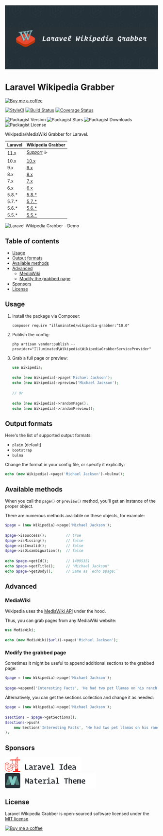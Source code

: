![Wikipedia/MediaWiki Grabber for Laravel](art/1380x575-optimized.jpg)

# Laravel Wikipedia Grabber

[<img src="https://user-images.githubusercontent.com/1286821/181085373-12eee197-187a-4438-90fe-571ac6d68900.png" alt="Buy me a coffee" width="200" />](https://buymeacoffee.com/dmitry.ivanov)

[![StyleCI](https://github.styleci.io/repos/117998599/shield?branch=10.x&style=flat)](https://github.styleci.io/repos/117998599?branch=10.x)
[![Build Status](https://img.shields.io/github/actions/workflow/status/dmitry-ivanov/laravel-wikipedia-grabber/tests.yml?branch=10.x)](https://github.com/dmitry-ivanov/laravel-wikipedia-grabber/actions?query=workflow%3Atests+branch%3A10.x)
[![Coverage Status](https://img.shields.io/codecov/c/github/dmitry-ivanov/laravel-wikipedia-grabber/10.x)](https://app.codecov.io/gh/dmitry-ivanov/laravel-wikipedia-grabber/tree/10.x)

![Packagist Version](https://img.shields.io/packagist/v/illuminated/wikipedia-grabber)
![Packagist Stars](https://img.shields.io/packagist/stars/illuminated/wikipedia-grabber)
![Packagist Downloads](https://img.shields.io/packagist/dt/illuminated/wikipedia-grabber)
![Packagist License](https://img.shields.io/packagist/l/illuminated/wikipedia-grabber)

Wikipedia/MediaWiki Grabber for Laravel.

| Laravel | Wikipedia Grabber                                                            |
|---------|------------------------------------------------------------------------------|
| 11.x    | _[Support](https://buymeacoffee.com/dmitry.ivanov)_ ☕                        |
| 10.x    | [10.x](https://github.com/dmitry-ivanov/laravel-wikipedia-grabber/tree/10.x) |
| 9.x     | [9.x](https://github.com/dmitry-ivanov/laravel-wikipedia-grabber/tree/9.x)   |
| 8.x     | [8.x](https://github.com/dmitry-ivanov/laravel-wikipedia-grabber/tree/8.x)   |
| 7.x     | [7.x](https://github.com/dmitry-ivanov/laravel-wikipedia-grabber/tree/7.x)   |
| 6.x     | [6.x](https://github.com/dmitry-ivanov/laravel-wikipedia-grabber/tree/6.x)   |
| 5.8.*   | [5.8.*](https://github.com/dmitry-ivanov/laravel-wikipedia-grabber/tree/5.8) |
| 5.7.*   | [5.7.*](https://github.com/dmitry-ivanov/laravel-wikipedia-grabber/tree/5.7) |
| 5.6.*   | [5.6.*](https://github.com/dmitry-ivanov/laravel-wikipedia-grabber/tree/5.6) |
| 5.5.*   | [5.5.*](https://github.com/dmitry-ivanov/laravel-wikipedia-grabber/tree/5.5) |

![Laravel Wikipedia Grabber - Demo](doc/img/demo.gif)

## Table of contents

- [Usage](#usage)
- [Output formats](#output-formats)
- [Available methods](#available-methods)
- [Advanced](#advanced)
  - [MediaWiki](#mediawiki)
  - [Modify the grabbed page](#modify-the-grabbed-page)
- [Sponsors](#sponsors)
- [License](#license)

## Usage

1. Install the package via Composer:

    ```shell script
    composer require "illuminated/wikipedia-grabber:^10.0"
    ```

2. Publish the config:

    ```shell script
    php artisan vendor:publish --provider="Illuminated\Wikipedia\WikipediaGrabberServiceProvider"
    ```

3. Grab a full page or preview:

    ```php
    use Wikipedia;

    echo (new Wikipedia)->page('Michael Jackson');
    echo (new Wikipedia)->preview('Michael Jackson');

    // Or

    echo (new Wikipedia)->randomPage();
    echo (new Wikipedia)->randomPreview();
    ```

## Output formats

Here's the list of supported output formats:

- `plain` (default)
- `bootstrap`
- `bulma`

Change the format in your config file, or specify it explicitly:

```php
echo (new Wikipedia)->page('Michael Jackson')->bulma();
```

## Available methods

When you call the `page()` or `preview()` method, you'll get an instance of the proper object.

There are numerous methods available on these objects, for example:

```php
$page = (new Wikipedia)->page('Michael Jackson');

$page->isSuccess();         // true
$page->isMissing();         // false
$page->isInvalid();         // false
$page->isDisambiguation();  // false

echo $page->getId();        // 14995351
echo $page->getTitle();     // "Michael Jackson"
echo $page->getBody();      // Same as `echo $page;`
```

## Advanced

### MediaWiki

Wikipedia uses the [MediaWiki API](https://mediawiki.org/wiki/API:Main_page) under the hood.

Thus, you can grab pages from any MediaWiki website:

```php
use MediaWiki;

echo (new MediaWiki($url))->page('Michael Jackson');
```

### Modify the grabbed page

Sometimes it might be useful to append additional sections to the grabbed page:

```php
$page = (new Wikipedia)->page('Michael Jackson');

$page->append('Interesting Facts', 'He had two pet llamas on his ranch called Lola and Louis.');
```

Alternatively, you can get the sections collection and change it as needed:

```php
$page = (new Wikipedia)->page('Michael Jackson');

$sections = $page->getSections();
$sections->push(
    new Section('Interesting Facts', 'He had two pet llamas on his ranch called Lola and Louis.', $level = 2)
);
```

## Sponsors

[![Laravel Idea](art/sponsor-laravel-idea.png)](https://laravel-idea.com)<br>
[![Material Theme UI Plugin](art/sponsor-material-theme.png)](https://material-theme.com)<br>

## License

Laravel Wikipedia Grabber is open-sourced software licensed under the [MIT license](LICENSE.md).

[<img src="https://user-images.githubusercontent.com/1286821/181085373-12eee197-187a-4438-90fe-571ac6d68900.png" alt="Buy me a coffee" width="200" />](https://buymeacoffee.com/dmitry.ivanov)&nbsp;
